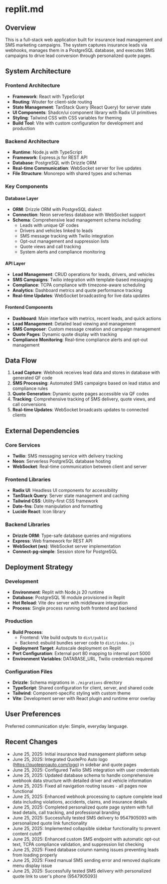 # replit.md

## Overview

This is a full-stack web application built for insurance lead management and SMS marketing campaigns. The system captures insurance leads via webhooks, manages them in a PostgreSQL database, and executes SMS campaigns to drive lead conversion through personalized quote pages.

## System Architecture

### Frontend Architecture
- **Framework**: React with TypeScript
- **Routing**: Wouter for client-side routing
- **State Management**: TanStack Query (React Query) for server state
- **UI Components**: Shadcn/ui component library with Radix UI primitives
- **Styling**: Tailwind CSS with CSS variables for theming
- **Build Tool**: Vite with custom configuration for development and production

### Backend Architecture
- **Runtime**: Node.js with TypeScript
- **Framework**: Express.js for REST API
- **Database**: PostgreSQL with Drizzle ORM
- **Real-time Communication**: WebSocket server for live updates
- **File Structure**: Monorepo with shared types and schemas

### Key Components

#### Database Layer
- **ORM**: Drizzle ORM with PostgreSQL dialect
- **Connection**: Neon serverless database with WebSocket support
- **Schema**: Comprehensive lead management schema including:
  - Leads with unique QF codes
  - Drivers and vehicles linked to leads
  - SMS message tracking with Twilio integration
  - Opt-out management and suppression lists
  - Quote views and call tracking
  - System alerts and compliance monitoring

#### API Layer
- **Lead Management**: CRUD operations for leads, drivers, and vehicles
- **SMS Campaigns**: Twilio integration with template-based messaging
- **Compliance**: TCPA compliance with timezone-aware scheduling
- **Analytics**: Dashboard metrics and quote performance tracking
- **Real-time Updates**: WebSocket broadcasting for live data updates

#### Frontend Components
- **Dashboard**: Main interface with metrics, recent leads, and quick actions
- **Lead Management**: Detailed lead viewing and management
- **SMS Composer**: Custom message creation and campaign management
- **Quote Pages**: Dynamic quote display with tracking
- **Compliance Monitoring**: Real-time compliance alerts and opt-out management

## Data Flow

1. **Lead Capture**: Webhook receives lead data and stores in database with generated QF code
2. **SMS Processing**: Automated SMS campaigns based on lead status and compliance rules
3. **Quote Generation**: Dynamic quote pages accessible via QF codes
4. **Tracking**: Comprehensive tracking of SMS delivery, quote views, and call conversions
5. **Real-time Updates**: WebSocket broadcasts updates to connected clients

## External Dependencies

### Core Services
- **Twilio**: SMS messaging service with delivery tracking
- **Neon**: Serverless PostgreSQL database hosting
- **WebSocket**: Real-time communication between client and server

### Frontend Libraries
- **Radix UI**: Headless UI components for accessibility
- **TanStack Query**: Server state management and caching
- **Tailwind CSS**: Utility-first CSS framework
- **Date-fns**: Date manipulation and formatting
- **Lucide React**: Icon library

### Backend Libraries
- **Drizzle ORM**: Type-safe database queries and migrations
- **Express**: Web framework for REST API
- **WebSocket (ws)**: WebSocket server implementation
- **Connect-pg-simple**: Session store for PostgreSQL

## Deployment Strategy

### Development
- **Environment**: Replit with Node.js 20 runtime
- **Database**: PostgreSQL 16 module provisioned in Replit
- **Hot Reload**: Vite dev server with middleware integration
- **Process**: Single process running both frontend and backend

### Production
- **Build Process**: 
  - Frontend: Vite build outputs to `dist/public`
  - Backend: esbuild bundles server code to `dist/index.js`
- **Deployment Target**: Autoscale deployment on Replit
- **Port Configuration**: External port 80 mapping to internal port 5000
- **Environment Variables**: DATABASE_URL, Twilio credentials required

### Configuration Files
- **Drizzle**: Schema migrations in `./migrations` directory
- **TypeScript**: Shared configuration for client, server, and shared code
- **Tailwind**: Component-specific styling with custom theme
- **Vite**: Development server with React plugin and runtime error overlay

## User Preferences

Preferred communication style: Simple, everyday language.

## Recent Changes

- June 25, 2025: Initial insurance lead management platform setup
- June 25, 2025: Integrated QuotePro Auto logo (https://quoteproauto.com/logo) in sidebar and quote pages
- June 25, 2025: Configured Twilio SMS integration with user credentials
- June 25, 2025: Updated database schema to handle comprehensive webhook data structure with detailed driver and vehicle information
- June 25, 2025: Fixed all navigation routing issues - all pages now functional
- June 25, 2025: Enhanced webhook processing to capture complete lead data including violations, accidents, claims, and insurance details
- June 25, 2025: Completed personalized quote page system with full lead details, call tracking, and professional branding
- June 25, 2025: Successfully tested SMS delivery to 9547905093 with personalized quote link functionality
- June 25, 2025: Implemented collapsible sidebar functionality to prevent content cutoff
- June 25, 2025: Enhanced custom SMS endpoint with automatic opt-out text, TCPA compliance validation, and suppression list checking
- June 25, 2025: Fixed database column naming issues preventing leads from loading properly
- June 25, 2025: Fixed manual SMS sending error and removed duplicate menu display issue
- June 25, 2025: Successfully tested SMS delivery with personalized quote link to user's phone (9547905093)